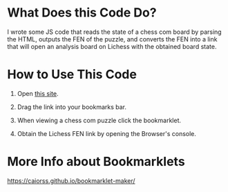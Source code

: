 # What Does this Code Do?

I wrote some JS code that reads the state of a chess com board by parsing the HTML, outputs the FEN of the puzzle, and converts the FEN into a link that will open an analysis board on Lichess with the obtained board state.   

# How to Use This Code

1. Open [this site](https://strawstack.github.io/ChessComPuzzleToLichess/).

2. Drag the link into your bookmarks bar.

3. When viewing a chess com puzzle click the bookmarklet.

4. Obtain the Lichess FEN link by opening the Browser's console.


# More Info about Bookmarklets

https://caiorss.github.io/bookmarklet-maker/
